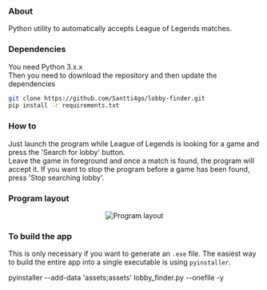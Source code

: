 ### About
Python utility to automatically accepts League of Legends matches.

### Dependencies
You need Python 3.x.x\
Then you need to download the repository and then update the dependencies
```bash
git clone https://github.com/Santti4go/lobby-finder.git
pip install -r requirements.txt
```

### How to
Just launch the program while League of Legends is looking for a game and press the 'Search for lobby' button. \
Leave the game in foreground and once a match is found, the program will accept it.
If you want to stop the program before a game has been found, press 'Stop searching lobby'.


### Program layout
<p align="center">
  <image src="assets/main_window.png" alt="Program layout"
  caption="Program layout">
</p>


### To build the app
This is only necessary if you want to generate an `.exe` file.
The easiest way to build the entire app into a single executable is using `pyinstaller`.

pyinstaller --add-data 'assets;assets' lobby_finder.py --onefile -y
